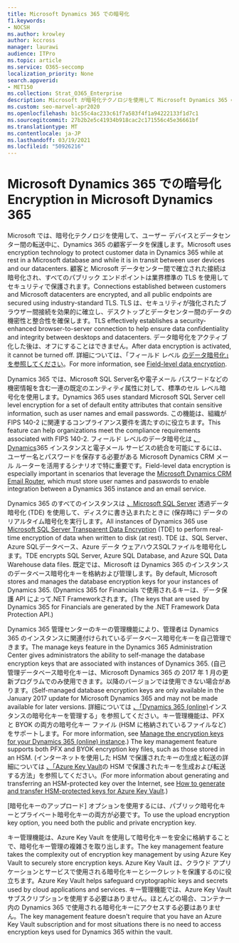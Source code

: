 ```yaml
---
title: Microsoft Dynamics 365 での暗号化
f1.keywords:
- NOCSH
ms.author: krowley
author: kccross
manager: laurawi
audience: ITPro
ms.topic: article
ms.service: O365-seccomp
localization_priority: None
search.appverid:
- MET150
ms.collection: Strat_O365_Enterprise
description: Microsoft が暗号化テクノロジを使用して Microsoft Dynamics 365 の顧客データを保護する方法について説明します。Microsoft データベース内および転送中に保存中。
ms.custom: seo-marvel-apr2020
ms.openlocfilehash: b1c55c4ac233c61f7a583f4f1a94222133f1d7c1
ms.sourcegitcommit: 27b2b2e5c41934b918cac2c171556c45e36661bf
ms.translationtype: MT
ms.contentlocale: ja-JP
ms.lasthandoff: 03/19/2021
ms.locfileid: "50926216"
---
```

# <a name="encryption-in-microsoft-dynamics-365"></a><span data-ttu-id="b0953-103">Microsoft Dynamics 365 での暗号化</span><span class="sxs-lookup"><span data-stu-id="b0953-103">Encryption in Microsoft Dynamics 365</span></span>

<span data-ttu-id="b0953-104">Microsoft では、暗号化テクノロジを使用して、ユーザー デバイスとデータセンター間の転送中に、Dynamics 365 の顧客データを保護します。</span><span class="sxs-lookup"><span data-stu-id="b0953-104">Microsoft uses encryption technology to protect customer data in Dynamics 365 while at rest in a Microsoft database and while it is in transit between user devices and our datacenters.</span></span> <span data-ttu-id="b0953-105">顧客と Microsoft データセンター間で確立された接続は暗号化され、すべてのパブリック エンドポイントは業界標準の TLS を使用してセキュリティで保護されます。</span><span class="sxs-lookup"><span data-stu-id="b0953-105">Connections established between customers and Microsoft datacenters are encrypted, and all public endpoints are secured using industry-standard TLS.</span></span> <span data-ttu-id="b0953-106">TLS は、セキュリティが強化されたブラウザー間接続を効果的に確立し、デスクトップとデータセンター間のデータの機密性と整合性を確保します。</span><span class="sxs-lookup"><span data-stu-id="b0953-106">TLS effectively establishes a security-enhanced browser-to-server connection to help ensure data confidentiality and integrity between desktops and datacenters.</span></span> <span data-ttu-id="b0953-107">データ暗号化をアクティブ化した後は、オフにすることはできません。</span><span class="sxs-lookup"><span data-stu-id="b0953-107">After data encryption is activated, it cannot be turned off.</span></span> <span data-ttu-id="b0953-108">詳細については、「フィールド レベル [のデータ暗号化」を参照してください](/previous-versions/dynamicscrm-2016/developers-guide/dn481562(v=crm.8))。</span><span class="sxs-lookup"><span data-stu-id="b0953-108">For more information, see [Field-level data encryption](/previous-versions/dynamicscrm-2016/developers-guide/dn481562(v=crm.8)).</span></span>

<span data-ttu-id="b0953-109">Dynamics 365 では、Microsoft SQL Server名や電子メール パスワードなどの機密情報を含む一連の既定のエンティティ属性に対して、標準のセル レベル暗号化を使用します。</span><span class="sxs-lookup"><span data-stu-id="b0953-109">Dynamics 365 uses standard Microsoft SQL Server cell level encryption for a set of default entity attributes that contain sensitive information, such as user names and email passwords.</span></span> <span data-ttu-id="b0953-110">この機能は、組織が FIPS 140-2 に関連するコンプライアンス要件を満たすのに役立ちます。</span><span class="sxs-lookup"><span data-stu-id="b0953-110">This feature can help organizations meet the compliance requirements associated with FIPS 140-2.</span></span> <span data-ttu-id="b0953-111">フィールド レベルのデータ暗号化は [、Dynamics](/previous-versions/dynamicscrm-2016/administering-dynamics-365/hh699800(v=crm.8))365 インスタンスと電子メール サービスの統合を可能にするには、ユーザー名とパスワードを保存する必要がある Microsoft Dynamics CRM メール ルーターを活用するシナリオで特に重要です。</span><span class="sxs-lookup"><span data-stu-id="b0953-111">Field-level data encryption is especially important in scenarios that leverage the [Microsoft Dynamics CRM Email Router](/previous-versions/dynamicscrm-2016/administering-dynamics-365/hh699800(v=crm.8)), which must store user names and passwords to enable integration between a Dynamics 365 instance and an email service.</span></span> 

<span data-ttu-id="b0953-112">Dynamics 365 のすべてのインスタンスは [、Microsoft SQL Server](/sql/relational-databases/security/encryption/transparent-data-encryption?view=sql-server-2017) 透過データ暗号化 (TDE) を使用して、ディスクに書き込まれたときに (保存時に) データのリアルタイム暗号化を実行します。</span><span class="sxs-lookup"><span data-stu-id="b0953-112">All instances of Dynamics 365 use [Microsoft SQL Server Transparent Data Encryption](/sql/relational-databases/security/encryption/transparent-data-encryption?view=sql-server-2017) (TDE) to perform real-time encryption of data when written to disk (at rest).</span></span> <span data-ttu-id="b0953-113">TDE は、SQL Server、Azure SQLデータベース、Azure データ ウェアハウスSQLファイルを暗号化します。</span><span class="sxs-lookup"><span data-stu-id="b0953-113">TDE encrypts SQL Server, Azure SQL Database, and Azure SQL Data Warehouse data files.</span></span> <span data-ttu-id="b0953-114">既定では、Microsoft は Dynamics 365 のインスタンスのデータベース暗号化キーを格納および管理します。</span><span class="sxs-lookup"><span data-stu-id="b0953-114">By default, Microsoft stores and manages the database encryption keys for your instances of Dynamics 365.</span></span> <span data-ttu-id="b0953-115">(Dynamics 365 for Financials で使用されるキーは、データ保護 API によって.NET Frameworkされます。</span><span class="sxs-lookup"><span data-stu-id="b0953-115">(The keys that are used by Dynamics 365 for Financials are generated by the .NET Framework Data Protection API.)</span></span> 

<span data-ttu-id="b0953-116">Dynamics 365 管理センターのキーの管理機能により、管理者は Dynamics 365 のインスタンスに関連付けられているデータベース暗号化キーを自己管理できます。</span><span class="sxs-lookup"><span data-stu-id="b0953-116">The manage keys feature in the Dynamics 365 Administration Center gives administrators the ability to self-manage the database encryption keys that are associated with instances of Dynamics 365.</span></span> <span data-ttu-id="b0953-117">(自己管理データベース暗号化キーは、Microsoft Dynamics 365 の 2017 年 1 月の更新プログラムでのみ使用できます。以降のバージョンでは使用できない場合があります。</span><span class="sxs-lookup"><span data-stu-id="b0953-117">(Self-managed database encryption keys are only available in the January 2017 update for Microsoft Dynamics 365 and may not be made available for later versions.</span></span> <span data-ttu-id="b0953-118">詳細については [、「Dynamics 365 (online)](/dynamics365/customer-engagement/admin/manage-encryption-keys-instance)インスタンスの暗号化キーを管理する」を参照してください。キー管理機能は、PFX と BYOK の両方の暗号化キー ファイル (HSM に格納されているファイルなど) をサポートします。</span><span class="sxs-lookup"><span data-stu-id="b0953-118">For more information, see [Manage the encryption keys for your Dynamics 365 (online) instance](/dynamics365/customer-engagement/admin/manage-encryption-keys-instance).) The key management feature supports both PFX and BYOK encryption key files, such as those stored in an HSM.</span></span> <span data-ttu-id="b0953-119">(インターネットを使用した HSM で保護されたキーの生成と転送の詳細については [、「Azure Key Vault](/azure/key-vault/key-vault-hsm-protected-keys)の HSM で保護されたキーを生成および転送する方法」を参照してください。</span><span class="sxs-lookup"><span data-stu-id="b0953-119">(For more information about generating and transferring an HSM-protected key over the Internet, see [How to generate and transfer HSM-protected keys for Azure Key Vault](/azure/key-vault/key-vault-hsm-protected-keys).)</span></span> 

<span data-ttu-id="b0953-120">[暗号化キーのアップロード] オプションを使用するには、パブリック暗号化キーとプライベート暗号化キーの両方が必要です。</span><span class="sxs-lookup"><span data-stu-id="b0953-120">To use the upload encryption key option, you need both the public and private encryption key.</span></span>

<span data-ttu-id="b0953-121">キー管理機能は、Azure Key Vault を使用して暗号化キーを安全に格納することで、暗号化キー管理の複雑さを取り出します。</span><span class="sxs-lookup"><span data-stu-id="b0953-121">The key management feature takes the complexity out of encryption key management by using Azure Key Vault to securely store encryption keys.</span></span> <span data-ttu-id="b0953-122">Azure Key Vault は、クラウド アプリケーションとサービスで使用される暗号化キーとシークレットを保護するのに役立ちます。</span><span class="sxs-lookup"><span data-stu-id="b0953-122">Azure Key Vault helps safeguard cryptographic keys and secrets used by cloud applications and services.</span></span> <span data-ttu-id="b0953-123">キー管理機能では、Azure Key Vault サブスクリプションを使用する必要はありません。ほとんどの場合、コンテナー内の Dynamics 365 で使用される暗号化キーにアクセスする必要はありません。</span><span class="sxs-lookup"><span data-stu-id="b0953-123">The key management feature doesn't require that you have an Azure Key Vault subscription and for most situations there is no need to access encryption keys used for Dynamics 365 within the vault.</span></span>
